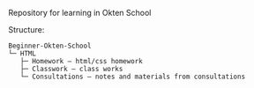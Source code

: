 Repository for learning in Okten School

Structure:
```
Beginner-Okten-School
└─ HTML
   ├─ Homework – html/css homework
   ├─ Classwork – class works
   └─ Consultations – notes and materials from consultations
```
